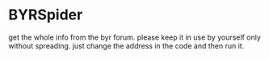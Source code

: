 # BYRSpider
get the whole info from the byr forum.
please keep it in use by yourself only without spreading.
just change the address in the code and then run it.
